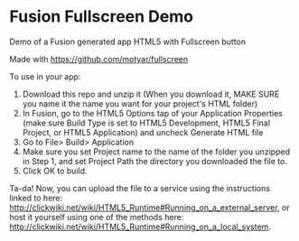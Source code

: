 # Fusion Fullscreen Demo

Demo of a Fusion generated app HTML5 with Fullscreen button

Made with https://github.com/motyar/fullscreen
  
To use in your app:

1. Download this repo and unzip it (When you download it, MAKE SURE you name it the name you want for your project's HTML folder)
2. In Fusion, go to the HTML5 Options tap of your Application Properties (make sure Build Type is set to HTML5 Development, HTML5 Final Project, or HTML5 Application) and uncheck Generate HTML file
3. Go to File> Build> Application
4. Make sure you set Project name to the name of the folder you unzipped in Step 1, and set Project Path the directory you downloaded the file to.
5. Click OK to build.

Ta-da! Now, you can upload the file to a service using the instructions linked to here: http://clickwiki.net/wiki/HTML5_Runtime#Running_on_a_external_server, or host it yourself using one of the methods here: http://clickwiki.net/wiki/HTML5_Runtime#Running_on_a_local_system.
